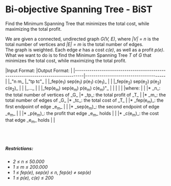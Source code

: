 # Bi-objective Spanning Tree - BiST

Find the Minimum Spanning Tree that minimizes the total cost, while maximizing the total profit.<br />

We are given a connected, undirected graph _G(V, E)_, where _|V| = n_ is the total number of vertices and _|E| = m_ is the total number of edges.<br />
The graph is weighted. Each edge _e_ has a cost _c(e)_, as well as a profit _p(e)_.<br />
What we want to do is to find the Minimum Spanning Tree _T_ of _G_ that minimizes the total cost, while maximizing the total profit.<br />

<table style="border: none;">
|Input Format:                                                                     |Output Format:                         |
|----------------------------------------------------------------------------------|---------------------------------------|
|_"n m_                                                                            |_"tp tc"_                              |
|_fep(e<sub>1</sub>) sep(e<sub>1</sub>) p(e<sub>1</sub>) c(e<sub>1</sub>)_         |                                       |
|_fep(e<sub>2</sub>) sep(e<sub>2</sub>) p(e<sub>2</sub>) c(e<sub>2</sub>)_         |                                       |
|_..._                                                                             |                                       |
|_fep(e<sub>m</sub>) sep(e<sub>m</sub>) p(e<sub>m</sub>) c(e<sub>m</sub>)"_        |                                       |
|                                                                                  |                                       |
|where:                                                                            |                                       |
|* _n_: the total number of vertices of _G_                                        |* _tp_: the total profit of _T_        |
|* _m_: the total number of edges of _G_                                           |* _tc_: the total cost of _T_          |
|* _fep(e<sub>m</sub>)_: the first endpoint of edge _e<sub>m</sub>_                |                                       |
|* _sep(e<sub>m</sub>)_: the second endpoint of edge _e<sub>m</sub>_               |                                       |
|* _p(e<sub>m</sub>)_: the profit that edge _e<sub>m</sub>_ holds                  |                                       |
|* _c(e<sub>m</sub>)_: the cost that edge _e<sub>m</sub>_ holds                    |                                       |
</table>

<br />

##### Restrictions:
* _2 ≤ n ≤ 50.000_<br />
* _1 ≤ m ≤ 200.000_<br />
* _1 ≤ fep(e), sep(e) ≤ n, fep(e) ≠ sep(e)_<br />
* _1 ≤ p(e), c(e) ≤ 200_
